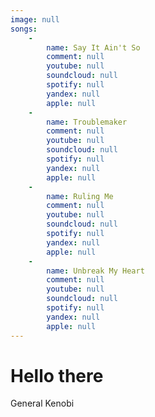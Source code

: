 ```yaml
---
image: null
songs:
    -
        name: Say It Ain't So
        comment: null
        youtube: null
        soundcloud: null
        spotify: null
        yandex: null
        apple: null
    -
        name: Troublemaker
        comment: null
        youtube: null
        soundcloud: null
        spotify: null
        yandex: null
        apple: null
    -
        name: Ruling Me
        comment: null
        youtube: null
        soundcloud: null
        spotify: null
        yandex: null
        apple: null
    -
        name: Unbreak My Heart
        comment: null
        youtube: null
        soundcloud: null
        spotify: null
        yandex: null
        apple: null
---
```

# Hello there

General Kenobi
